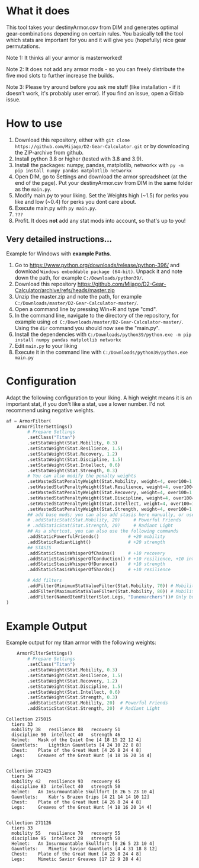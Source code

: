 
# What it does
This tool takes your destinyArmor.csv from DIM and generates optimal gear-combinations depending on certain rules. 
You basically tell the tool which stats are important for you and it will give you (hopefully) nice gear permutations.

Note 1: It thinks all your armor is masterworked!

Note 2: It does not add any armor mods - so you can freely distribute the five mod slots to further increase the builds.

Note 3: Please try around before you ask me stuff (like installation - if it doesn't work, it's probably user error). If you find an issue, open a Gitlab issue.

# How to use
1. Download this repository, either with `git clone https://github.com/Mijago/D2-Gear-Calculator.git` or by downloading the ZIP-archive from github.
2. Install python 3.8 or higher (tested with 3.8 and 3.9).
3. Install the packages: numpy, pandas, matplotlib, networkx with `py -m pip install numpy pandas matplotlib networkx`
4. Open DIM, go to Settings and download the armor spreadsheet (at the end of the page). Put your destinyArmor.csv from DIM in the same folder as the `main.py`.
5. Modify main.py to your liking. Set the Weights high (~1.5) for perks you like and low (~0.4) for perks you dont care about.
6. Execute main.py with `py main.py`.
7. `???`
8. Profit. It does **not** add any stat mods into account, so that's up to you!


## Very detailed instructions...
Example for Windows with **example Paths**.
1) Go to https://www.python.org/downloads/release/python-396/ and download `Windows embeddable package (64-bit)`. Unpack it and note down the path, for example `C:/Downloads/python39/`.
2) Download this repository https://github.com/Mijago/D2-Gear-Calculator/archive/refs/heads/master.zip
3) Unzip the master.zip and note the path, for example `C:/Downloads/master/D2-Gear-Calculator-master/`.
4) Open a command line by pressing Win+R and type "cmd".
5) In the command line, navigate to the directory of the repository, for example using `cd C:/Downloads/master/D2-Gear-Calculator-master/`. Using the `dir` command you should now see the "main.py".
6) Install the dependencies with `C:/Downloads/python39/python.exe -m pip install numpy pandas matplotlib networkx`
7) Edit `main.py` to your liking
8) Execute it in the command line with `C:/Downloads/python39/python.exe main.py`

# Configuration
Adapt the following configuration to your liking. 
A high weight means it is an important stat, if you don't like a stat, use a lower number. 
I'd not recommend using negative weights. 
```python
af = ArmorFilter(
    ArmorFilterSettings()
        # Prepare Settings
        .setClass("Titan")
        .setStatWeight(Stat.Mobility, 0.3)
        .setStatWeight(Stat.Resilience, 1.5)
        .setStatWeight(Stat.Recovery, 1.2)
        .setStatWeight(Stat.Discipline, 1.5)
        .setStatWeight(Stat.Intellect, 0.6)
        .setStatWeight(Stat.Strength, 0.3)
        # You can also modify the penalty weights
        .setWastedStatPenaltyWeight(Stat.Mobility, weight=4, over100=1.1)
        .setWastedStatPenaltyWeight(Stat.Resilience, weight=4, over100=1.1)
        .setWastedStatPenaltyWeight(Stat.Recovery, weight=4, over100=1.1)
        .setWastedStatPenaltyWeight(Stat.Discipline, weight=4, over100=1.1)
        .setWastedStatPenaltyWeight(Stat.Intellect, weight=4, over100=1.1)
        .setWastedStatPenaltyWeight(Stat.Strength, weight=4, over100=1.1)
        ## add base mods; you can also add stasis here manually, or use the shortcuts below
        # .addStaticStat(Stat.Mobility, 20)     # Powerful Friends
        # .addStaticStat(Stat.Strength, 20)     # Radiant Light
        ## As a shortcut, you can also use the following commands
        .addStaticPowerfulFriends()           # +20 mobility
        .addStaticRadiantLight()              # +20 strength
        ## STASIS
        .addStaticStasisWhisperOfChains()     # +10 recovery
        .addStaticStasisWhisperOfConduction() # +10 resilience, +10 intellect
        .addStaticStasisWhisperOfDurance()    # +10 strength
        .addStaticStasisWhisperOfShards()     # +10 resilience

        # Add filters
        .addFilter(MinimumStatValueFilter(Stat.Mobility, 70)) # Mobility MUST be >= 70
        .addFilter(MaximumStatValueFilter(Stat.Mobility, 80)) # Mobility MUST be <= 80
        .addFilter(NamedItemFilter(Slot.Legs, "Dunemarchers"))# Only builds with Dunemarchers in the leg slot
)
```


# Example Output
Example output for my titan armor with the following weights:
```py
    ArmorFilterSettings()
        # Prepare Settings
        .setClass("Titan")
        .setStatWeight(Stat.Mobility, 0.3)
        .setStatWeight(Stat.Resilience, 1.5)
        .setStatWeight(Stat.Recovery, 1.2)
        .setStatWeight(Stat.Discipline, 1.5)
        .setStatWeight(Stat.Intellect, 0.6)
        .setStatWeight(Stat.Strength, 0.3)
        .addStaticStat(Stat.Mobility, 20)  # Powerful Friends
        .addStaticStat(Stat.Strength, 20)  # Radiant Light
```


```
Collection 275015
  tiers 33
  mobility 38   resilience 88   recovery 51
  discipline 90  intellect 40   strength 46
  Helmet:	Mask of the Quiet One [4 18 15 22 12 4]
  Gauntlets:	Lightkin Gauntlets [4 24 10 22 8 8]
  Chest:	Plate of the Great Hunt [4 26 8 24 4 8]
  Legs:		Greaves of the Great Hunt [4 18 16 20 14 4]


Collection 272423
  tiers 34
  mobility 42   resilience 93   recovery 45
  discipline 83  intellect 40   strength 50
  Helmet:	An Insurmountable Skullfort [8 26 5 23 10 4]
  Gauntlets:	Kabr's Brazen Grips [4 21 14 14 10 12]
  Chest:	Plate of the Great Hunt [4 26 8 24 4 8]
  Legs:		Greaves of the Great Hunt [4 18 16 20 14 4]


Collection 271126
  tiers 33
  mobility 55   resilience 70   recovery 55
  discipline 95  intellect 28   strength 50
  Helmet:	An Insurmountable Skullfort [8 26 5 23 10 4]
  Gauntlets:	Mimetic Savior Gauntlets [4 4 31 18 8 12]
  Chest:	Plate of the Great Hunt [4 26 8 24 4 8]
  Legs:		Mimetic Savior Greaves [17 12 9 28 4 4]
```
